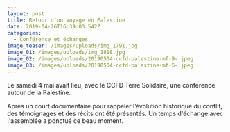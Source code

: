 ```yaml
---
layout: post
title: Retour d'un voyage en Palestine
date: 2019-04-26T16:39:03.542Z
categories:
  - Conférence et échanges
image_teaser: /images/uploads/img_1791.jpg
image_01: /images/uploads/img_1818.jpg
image_02: /images/uploads/20190504-ccfd-palestine-mf-9-.jpeg
image_03: /images/uploads/20190504-ccfd-palestine-mf-6-.jpeg
---
```

Le samedi 4 mai avait lieu, avec le CCFD Terre Solidaire, une conférence autour de la Palestine.

Après un court documentaire pour rappeler l’évolution historique du conflit, des témoignages et des récits ont été présentés. Un temps d'échange avec l'assemblée a ponctué ce beau moment.
